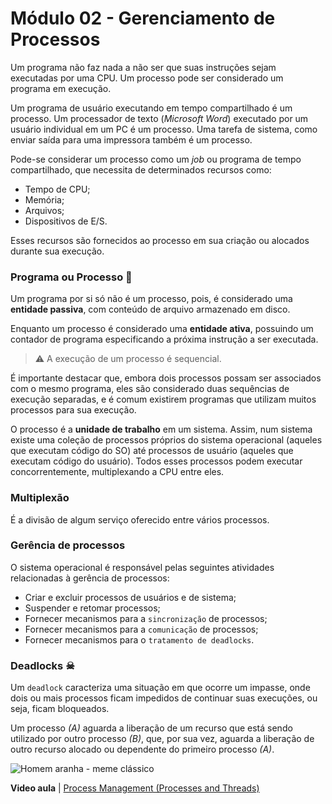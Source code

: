 # Módulo 02 - Gerenciamento de Processos

Um programa não faz nada a não ser que suas instruções sejam executadas por uma CPU.
Um processo pode ser considerado um programa em execução.

Um programa de usuário executando em tempo compartilhado é um processo. Um processador de texto (_Microsoft Word_) executado por um usuário individual em um PC é um processo. Uma tarefa de sistema, como enviar saída para uma impressora também é um processo.

Pode-se considerar um processo como um _job_ ou programa de tempo compartilhado, que necessita de determinados recursos como:

- Tempo de CPU;
- Memória;
- Arquivos;
- Dispositivos de E/S.

Esses recursos são fornecidos ao processo em sua criação ou alocados durante sua execução.

### Programa ou Processo 🤺

Um programa por si só não é um processo, pois, é considerado uma **entidade passiva**,
com conteúdo de arquivo armazenado em disco.

Enquanto um processo é considerado uma **entidade ativa**, possuindo um contador de programa especificando a próxima instrução a ser executada.

> ⚠ A execução de um processo é sequencial.

É importante destacar que, embora dois processos possam ser associados com o mesmo programa, eles são considerado duas sequências de execução separadas, e é comum existirem programas que utilizam muitos processos para sua execução.

O processo é a **unidade de trabalho** em um sistema. Assim, num sistema existe uma coleção de processos próprios do sistema operacional (aqueles que executam código do SO) até processos de usuário (aqueles que executam código do usuário). Todos esses processos podem executar concorrentemente, multiplexando a CPU entre eles.

### Multiplexão

É a divisão de algum serviço oferecido entre vários processos.

### Gerência de processos

O sistema operacional é responsável pelas seguintes atividades relacionadas à gerência de processos:

- Criar e excluir processos de usuários e de sistema;
- Suspender e retomar processos;
- Fornecer mecanismos para a `sincronização` de processos;
- Fornecer mecanismos para a `comunicação` de processos;
- Fornecer mecanismos para o `tratamento de deadlocks`.

### Deadlocks ☠

Um `deadlock` caracteriza uma situação em que ocorre um impasse, onde dois ou mais processos ficam impedidos de continuar suas execuções, ou seja, ficam bloqueados.

Um processo _(A)_ aguarda a liberação de um recurso que está sendo utilizado por outro processo _(B)_, que, por sua vez, aguarda a liberação de outro recurso alocado ou dependente do primeiro processo _(A)_.

![Homem aranha -  meme clássico](https://cdn.dicionariopopular.com/imagens/homem-aranha-meme-apontando-1-0.jpg)

**Video aula** | [Process Management (Processes and Threads)](https://www.youtube.com/watch?v=OrM7nZcxXZU)
